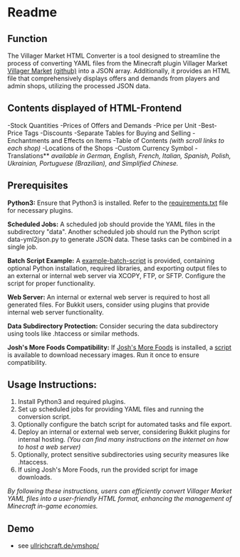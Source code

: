 # Readme

## Function

The Villager Market HTML Converter is a tool designed to streamline the process of converting YAML files from the Minecraft plugin Villager Market [Villager Market](https://www.spigotmc.org/resources/villager-market-the-ultimate-shop-plugin.82965/) [(github)](https://github.com/Bestem0r/VillagerMarket) into a JSON array. Additionally, it provides an HTML file that comprehensively displays offers and demands from players and admin shops, utilizing the processed JSON data.

## Contents displayed of HTML-Frontend

-Stock Quantities
-Prices of Offers and Demands
-Price per Unit
-Best-Price Tags
-Discounts
-Separate Tables for Buying and Selling
-Enchantments and Effects on Items
-Table of Contents *(with scroll links to each shop)*
-Locations of the Shops
-Custom Currency Symbol
-Translations** *available in German, English, French, Italian, Spanish, Polish, Ukrainian, Portuguese (Brazilian), and Simplified Chinese.*

## Prerequisites

**Python3:**
Ensure that Python3 is installed. Refer to the [requirements.txt](requirements.txt) file for necessary plugins.

**Scheduled Jobs:**
A scheduled job should provide the YAML files in the subdirectory "data".
Another scheduled job should run the Python script data-yml2json.py to generate JSON data. These tasks can be combined in a single job.

**Batch Script Example:**
A [example-batch-script](mc-dealer-copy-execute.bat) is provided, containing optional Python installation, required libraries, and exporting output files to an external or internal web server via XCOPY, FTP, or SFTP. Configure the script for proper functionality.

**Web Server:**
An internal or external web server is required to host all generated files. For Bukkit users, consider using plugins that provide internal web server functionality.

**Data Subdirectory Protection:**
Consider securing the data subdirectory using tools like .htaccess or similar methods.

**Josh's More Foods Compatibility:**
If [Josh's More Foods](https://modrinth.com/datapack/joshs-more-foods/) is installed, a [script](assets/items/joshs-more-foods/rp-downloader.py) is available to download necessary images. Run it once to ensure compatibility.

## Usage Instructions:

1. Install Python3 and required plugins.
2. Set up scheduled jobs for providing YAML files and running the conversion script.
3. Optionally configure the batch script for automated tasks and file export.
4. Deploy an internal or external web server, considering Bukkit plugins for internal hosting. *(You can find many instructions on the internet on how to host a web server)*
5. Optionally, protect sensitive subdirectories using security measures like .htaccess.
6. If using Josh's More Foods, run the provided script for image downloads.

*By following these instructions, users can efficiently convert Villager Market YAML files into a user-friendly HTML format, enhancing the management of Minecraft in-game economies.*

## Demo
- see [ullrichcraft.de/vmshop/](https://ullrichcraft.de/vmshop/)

